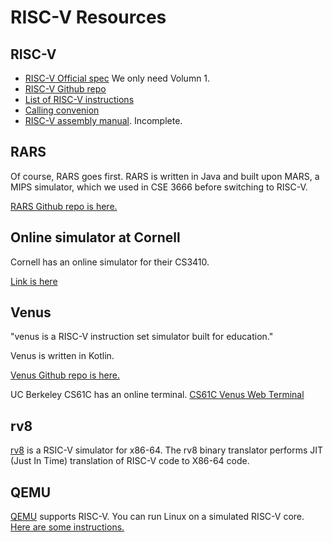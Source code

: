 # RISC-V Resources

## RISC-V 

* [RISC-V Official spec](https://riscv.org/technical/specifications/) 
We only need Volumn 1.
* [RISC-V Github repo](https://github.com/riscv/riscv-isa-manual)
* [List of RISC-V instructions](https://msyksphinz-self.github.io/riscv-isadoc/html/index.html)
* [Calling convenion](https://github.com/riscv-non-isa/riscv-elf-psabi-doc/blob/master/riscv-cc.adoc)
* [RISC-V assembly manual](https://github.com/riscv-non-isa/riscv-asm-manual/blob/master/riscv-asm.md). Incomplete.

## RARS

Of course, RARS goes first. RARS is written in Java and built upon MARS, 
a MIPS simulator, which we used in CSE 3666 before switching to RISC-V.

[RARS Github repo is here.](https://github.com/TheThirdOne/rars)


## Online simulator at Cornell

Cornell has an online simulator for their CS3410. 

[Link is here](https://www.cs.cornell.edu/courses/cs3410/2019sp/riscv/interpreter/) 

## Venus

"venus is a RISC-V instruction set simulator built for education."

Venus is written in Kotlin.

[Venus Github repo is here.](https://github.com/kvakil/venus)

UC Berkeley CS61C has an online terminal. 
[CS61C Venus Web Terminal](https://venus.cs61c.org/)

## rv8

[rv8](https://michaeljclark.github.io/) is a RSIC-V simulator for x86-64.  The
rv8 binary translator performs JIT (Just In Time) translation of RISC-V code to
X86-64 code.

## QEMU

[QEMU](https://wiki.qemu.org/Documentation/Platforms/RISCV) supports RISC-V.
You can run Linux on a simulated RISC-V core. 
[Here are some instructions.](https://risc-v-getting-started-guide.readthedocs.io/en/latest/linux-qemu.html)

